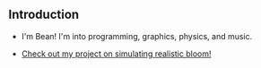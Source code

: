 ## Introduction

- I'm Bean! I'm into programming, graphics, physics, and music.

- [Check out my project on simulating realistic bloom!](https://github.com/bean-mhm/realbloom)

<!---
bean-mhm/bean-mhm is a ✨ special ✨ repository because its `README.md` (this file) appears on your GitHub profile.
You can click the Preview link to take a look at your changes.
--->
